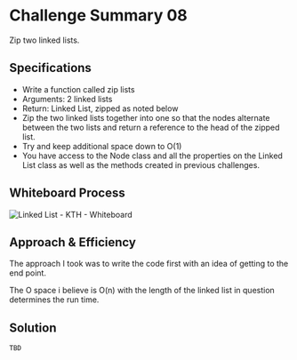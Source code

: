 # Challenge Summary 08

Zip two linked lists.

## Specifications

- Write a function called zip lists
- Arguments: 2 linked lists
- Return: Linked List, zipped as noted below
- Zip the two linked lists together into one so that the nodes alternate between the two lists and return a reference to the head of the zipped list.
- Try and keep additional space down to O(1)
- You have access to the Node class and all the properties on the Linked List class as well as the methods created in previous challenges.

## Whiteboard Process
<!-- Embedded whiteboard image -->
![Linked List - KTH - Whiteboard](../wireframes/code-ch-08.png)

## Approach & Efficiency
<!-- What approach did you take? Why? What is the Big O space/time for this approach? -->
The approach I took was to write the code first with an idea of getting to the end point.

The O space i believe is O(n) with the length of the linked list in question determines the run time.

## Solution
<!-- Show how to run your code, and examples of it in action -->
```PYTHON
TBD
```
